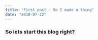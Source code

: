 ```yaml
---
title: "First post - So I made a thing"
date: "2018-07-22"
---
```


### So lets start this blog right? 